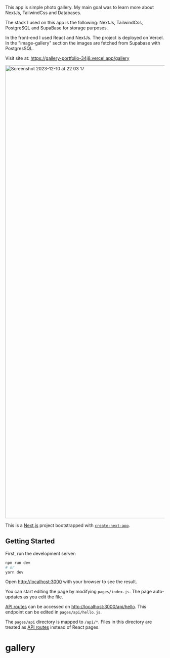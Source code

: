 This app is simple photo gallery. My main goal was to learn more about NextJs, TailwindCss and Databases.

The stack I used on this app is the following: NextJs, TailwindCss, PostgreSQL and SupaBase for storage purposes.
 
In the front-end I used React and NextJs. The project is deployed on Vercel.
In the "image-gallery" section the images are fetched from Supabase with PostgresSQL.

Visit site at: https://gallery-portfolio-34j8.vercel.app/gallery

<img width="1433" alt="Screenshot 2023-12-10 at 22 03 17" src="https://github.com/janibehm/gallery-portfolio/assets/71294621/9e2b6817-871b-444e-ac14-b9023edac78b">



This is a [Next.js](https://nextjs.org/) project bootstrapped with [`create-next-app`](https://github.com/vercel/next.js/tree/canary/packages/create-next-app).

## Getting Started

First, run the development server:

```bash
npm run dev
# or
yarn dev
```

Open [http://localhost:3000](http://localhost:3000) with your browser to see the result.

You can start editing the page by modifying `pages/index.js`. The page auto-updates as you edit the file.

[API routes](https://nextjs.org/docs/api-routes/introduction) can be accessed on [http://localhost:3000/api/hello](http://localhost:3000/api/hello). This endpoint can be edited in `pages/api/hello.js`.

The `pages/api` directory is mapped to `/api/*`. Files in this directory are treated as [API routes](https://nextjs.org/docs/api-routes/introduction) instead of React pages.

# gallery

